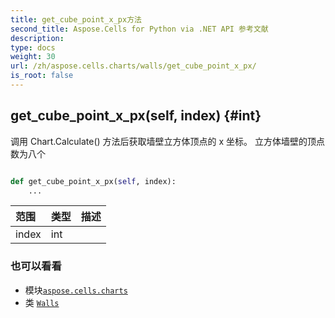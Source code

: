 ```yaml
---
title: get_cube_point_x_px方法
second_title: Aspose.Cells for Python via .NET API 参考文献
description:
type: docs
weight: 30
url: /zh/aspose.cells.charts/walls/get_cube_point_x_px/
is_root: false
---
```

##  get_cube_point_x_px(self, index) {#int}
调用 Chart.Calculate() 方法后获取墙壁立方体顶点的 x 坐标。
立方体墙壁的顶点数为八个



```python

def get_cube_point_x_px(self, index):
    ...
```


|范围|类型|描述|
| :- | :- | :- |
| index | int |  |



### 也可以看看
* 模块[`aspose.cells.charts`](../../)
* 类 [`Walls`](/cells/python-net/zh/aspose.cells.charts/walls)
